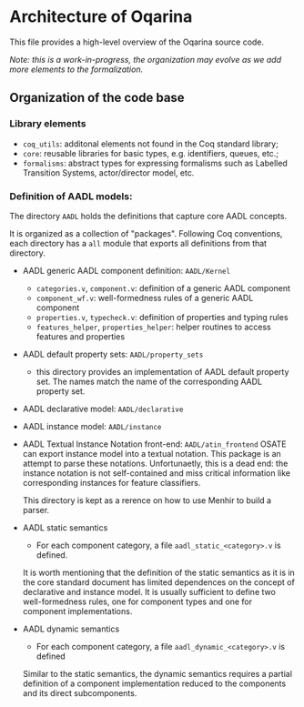 # Architecture of Oqarina

This file provides a high-level overview of the Oqarina source code.

_Note: this is a work-in-progress, the organization may evolve as we add more elements to the formalization._

## Organization of the code base

### Library elements

* `coq_utils`: additonal elements not found in the Coq standard library;
* `core`: reusable libraries for basic types, e.g. identifiers, queues, etc.;
* `formalisms`: abstract types for expressing formalisms such as Labelled Transition Systems, actor/director model, etc.

### Definition of AADL models:

The directory `AADL` holds the definitions that capture core AADL concepts.

It is organized as a collection of "packages". Following Coq conventions, each directory has a `all` module that exports all definitions from that directory.

* AADL generic AADL component definition: `AADL/Kernel`
    * `categories.v`, `component.v`: definition of a generic AADL component
    * `component_wf.v`: well-formedness rules of a generic AADL component
    * `properties.v`, `typecheck.v`: definition of properties and typing rules
    * `features_helper`, `properties_helper`: helper routines to access features and properties

* AADL default property sets: `AADL/property_sets`
    * this directory provides an implementation of AADL default property set. The names match the name of the corresponding AADL property set.

* AADL declarative model: `AADL/declarative`

* AADL instance model: `AADL/instance`

* AADL Textual Instance Notation front-end: `AADL/atin_frontend`
    OSATE can export instance model into a textual notation. This package is an attempt to parse these notations. Unfortunaetly, this is a dead end: the instance notation is not self-contained and miss critical information like corresponding instances for feature classifiers.

    This directory is kept as a rerence on how to use Menhir to build a parser.

* AADL static semantics
    * For each component category, a file `aadl_static_<category>.v` is defined.

    It is worth mentioning that the definition of the static semantics as it is in the core standard document has limited dependences on the concept of declarative and instance model. It is usually sufficient to define two well-formedness rules, one for component types and one for component implementations.

* AADL dynamic semantics
    * For each component category, a file `aadl_dynamic_<category>.v` is defined

    Similar to the static semantics, the dynamic semantics requires a partial definition of a component implementation reduced to the components and its direct subcomponents.
